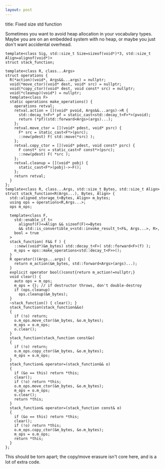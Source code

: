 ```yaml
---
layout: post
---
```


title: Fixed size std function

Sometimes you want to avoid heap allocation in your vocabulary types.  Maybe you are on an embedded system with no heap, or maybe you just don't want accidental overhead.

    template<class Sig, std::size_t Size=sizeof(void*)*3, std::size_t Align=alignof(void*)>
    struct stack_function;

    template<class R, class...Args>
    struct operations {
      R(*action)(void*, Args&&...args) = nullptr;
      void(*move_ctor)(void* dest, void* src) = nullptr;
      void(*copy_ctor)(void* dest, void const* src) = nullptr;
      void(*cleanup)(void*) = nullptr;
      template<class F>
      static operations make_operations() {
        operations retval;
        retval.action = [](void* pvoid, Args&&...args)->R {
          std::decay_t<F>* pf = static_cast<std::decay_t<F>*>(pvoid);
          return (*pf)(std::forward<Args>(args)...);
        };
        retval.move_ctor = [](void* pdest, void* psrc) {
          F* src = static_cast<F*>(psrc);
          ::new(pdest) F( std::move(*src) );
        };
        retval.copy_ctor = [](void* pdest, void const* psrc) {
          F const* src = static_cast<F const*>(psrc);
          ::new(pdest) F( *src );
        };
        retval.cleanup = [](void* pobj) {
          static_cast<F*>(pobj)->~F();
        };
        return retval;
      }
    };    
    template<class R, class...Args, std::size_t Bytes, std::size_t Align>
    struct stack_function<R(Args...), Bytes, Align> {
      std::aligned_storage_t<Bytes, Align> m_bytes;
      using ops = operations<R,Args...>;
      ops m_ops;
      
      template<class F,
        std::enable_if_t<
          alignof(F)<=Align && sizeof(F)<=Bytes
          && std::is_convertible_v<std::invoke_result_t<F&, Args...>, R>,
        bool = true
      >
      stack_function( F&& f ) {
        ::new((void*)&m_bytes) std::decay_t<F>( std::forward<F>(f) );
        m_ops = ops::make_operations<std::decay_t<F>>();
      }
      R operator()(Args...args) {
        return m_action(&m_bytes, std::forward<Args>(args)...);
      }
      explicit operator bool()const{return m_action!=nullptr;}
      void clear() {
        auto ops = m_ops;
        m_ops = {}; // if destructor throws, don't double-destroy
        if (ops.cleanup)
          ops.cleanup(&m_bytes);
      }
      ~stack_function() { clear(); }
      stack_function(stack_function&&o)
      {
        if (!o) return;
        o.m_ops.move_ctor(&m_bytes, &o.m_bytes);
        m_ops = o.m_ops;
        o.clear();
      }
      stack_function(stack_function const&o)
      {
        if (!o) return;
        o.m_ops.copy_ctor(&m_bytes, &o.m_bytes);
        m_ops = o.m_ops;
      }
      stack_function& operator=(stack_function&& o)
      {
        if (&o == this) return *this;
        clear();
        if (!o) return *this;
        o.m_ops.move_ctor(&m_bytes, &o.m_bytes);
        m_ops = o.m_ops;
        o.clear();
        return *this;
      }
      stack_function& operator=(stack_function const& o)
      {
        if (&o == this) return *this;
        clear();
        if (!o) return *this;
        o.m_ops.copy_ctor(&m_bytes, &o.m_bytes);
        m_ops = o.m_ops;
        return *this;
      }
    };

This should be torn apart; the copy/move erasure isn't core here, and is a lot of extra code.
